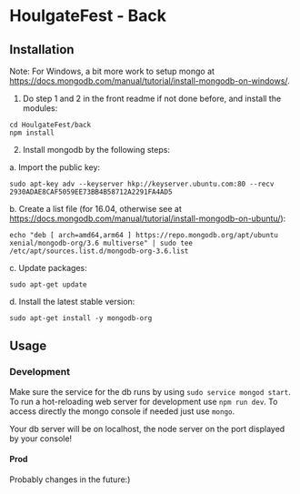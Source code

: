 # HoulgateFest - Back
## Installation
Note: For Windows, a bit more work to setup mongo at https://docs.mongodb.com/manual/tutorial/install-mongodb-on-windows/.

1. Do step 1 and 2 in the front readme if not done before, and install the modules:
```shell
cd HoulgateFest/back
npm install
```
2. Install mongodb by the following steps:

a. Import the public key:
```shell
sudo apt-key adv --keyserver hkp://keyserver.ubuntu.com:80 --recv 2930ADAE8CAF5059EE73BB4B58712A2291FA4AD5
```
b. Create a list file (for 16.04, otherwise see at https://docs.mongodb.com/manual/tutorial/install-mongodb-on-ubuntu/):
```shell
echo "deb [ arch=amd64,arm64 ] https://repo.mongodb.org/apt/ubuntu xenial/mongodb-org/3.6 multiverse" | sudo tee /etc/apt/sources.list.d/mongodb-org-3.6.list
```
c. Update packages:
```shell
sudo apt-get update
```
d. Install the latest stable version:
```shell
sudo apt-get install -y mongodb-org
```
## Usage
### Development
Make sure the service for the db runs by using `sudo service mongod start`.
To run a hot-reloading web server for development use  `npm run dev`. To access directly the mongo console if needed just use `mongo`.

Your db server will be on localhost, the node server on the port displayed by your console!
#### Prod
Probably changes in the future:)
